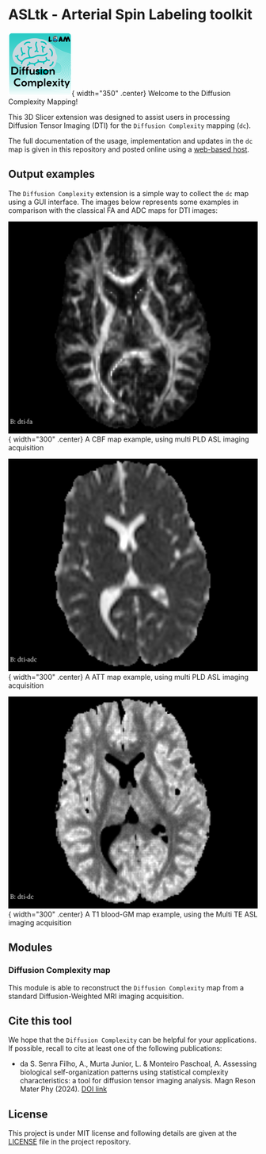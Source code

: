 # ASLtk - Arterial Spin Labeling toolkit

![project logo](assets/DiffusionComplexityMap.png){ width="350" .center}
Welcome to the Diffusion Complexity Mapping!

This 3D Slicer extension was designed to assist users in processing Diffusion Tensor Imaging (DTI) for the `Diffusion Complexity` mapping (`dc`). 


The full documentation of the usage, implementation and updates in the `dc` map is given in this repository and posted online using a [web-based host](https://slicerdiffusioncomplexitymap.readthedocs.io/en/latest/). 


## Output examples

The `Diffusion Complexity` extension is a simple way to collect the `dc` map using a GUI interface. The images below represents some examples in comparison with the classical FA and ADC maps for DTI images:

![FA map](assets/FA_diff_example.png){ width="300" .center}
A CBF map example, using multi PLD ASL imaging acquisition

![ADC map](assets/ADC_diff_example.png){ width="300" .center}
A ATT map example, using multi PLD ASL imaging acquisition

![DC map](assets/DC_diff_example.png){ width="300" .center}
A T1 blood-GM map example, using the Multi TE ASL imaging acquisition


## Modules

### Diffusion Complexity map

This module is able to reconstruct the `Diffusion Complexity`  map from a standard Diffusion-Weighted MRI imaging acquisition.


## Cite this tool

We hope that the `Diffusion Complexity` can be helpful for your applications. If possible, recall to cite at least one of the following publications:

* da S. Senra Filho, A., Murta Junior, L. & Monteiro Paschoal, A. Assessing biological self-organization patterns using statistical complexity characteristics: a tool for diffusion tensor imaging analysis. Magn Reson Mater Phy (2024). [DOI link](http://dx.doi.org/10.1007/s10334-024-01185-4)


## License

This project is under MIT license and following details are given at the [LICENSE](https://github.com/CSIM-Toolkits/SlicerDiffusionComplexityMap/blob/main/LICENSE) file in the project repository.